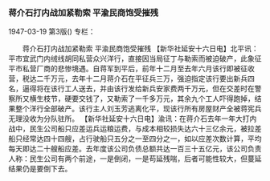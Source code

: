 ### 蒋介石打内战加紧勒索  平渝民商饱受摧残

1947-03-19
第3版()
专栏：

　　蒋介石打内战加紧勒索
    平渝民商饱受摧残
    【新华社延安十六日电】北平讯：平市宜武门内绒线胡同私营众兴洋行，直接因当局征丁与勒索而被迫破产，此象征平市私营厂商的悲惨境遇。自蒋军到平后，前年十二月至去年六月该行即被征收营，税达二千万元，去年十二月蒋介石在平征兵三万，强迫指定该行要出新兵四名，逼得将在该行工人送去，并由该行发给新兵安家费两千万元，但在交差时在警察所又横生枝节，硬要交钱了，又勒索了一千多万元，其余九个工人吓得跑掉，结果整个洋行全部破产。该行主人刘玉芳逃离化平，现该行所有房屋财产全被蒋宪兵无理没收为分队驻所。
    【新华社延安十六日电】渝讯：在蒋介石去年一年大打内战中，民生公司船只应差运兵运粮运费，与成本相较损失达六十三亿余元，被拉差船只经常达四十四艘，占行驶船只五分之一至四分之一，如以应差次数计算，平均每天即达二十艘船应差。去年度该公司负债总额共达一百三十五亿元，该公司负责人称：民生公司有两个前途，一是倒闭，一是苟延残喘，后者可能性较大，但蔓延结果仍是要倒下去。

